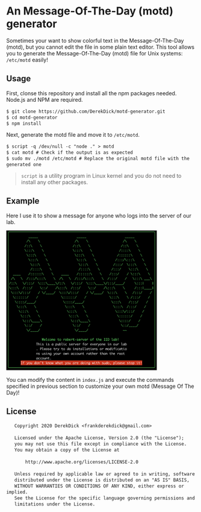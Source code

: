 # An Message-Of-The-Day (motd) generator

Sometimes your want to show colorful text in the Message-Of-The-Day (motd), but you cannot edit the file in some plain text editor. This tool allows you to generate the Message-Of-The-Day (motd) file for Unix systems: `/etc/motd` easily!

## Usage

First, clonse this repository and install all the npm packages needed. Node.js and NPM are required.

```shell
$ git clone https://github.com/DerekDick/motd-generator.git
$ cd motd-generator
$ npm install
```

Next, generate the motd file and move it to `/etc/motd`.

```shell
$ script -q /dev/null -c "node ." > motd
$ cat motd # Check if the output is as expected
$ sudo mv ./motd /etc/motd # Replace the original motd file with the generated one
```

> `script` is a utility program in Linux kernel and you do not need to install any other packages.

## Example

Here I use it to show a message for anyone who logs into the server of our lab.

<img src="./motd.png" width="400" />

You can modify the content in `index.js` and execute the commands specified in previous section to customize your own motd (Message Of The Day)!

## License

```
   Copyright 2020 DerekDick <frankderekdick@gmail.com>

   Licensed under the Apache License, Version 2.0 (the "License");
   you may not use this file except in compliance with the License.
   You may obtain a copy of the License at

       http://www.apache.org/licenses/LICENSE-2.0

   Unless required by applicable law or agreed to in writing, software
   distributed under the License is distributed on an "AS IS" BASIS,
   WITHOUT WARRANTIES OR CONDITIONS OF ANY KIND, either express or implied.
   See the License for the specific language governing permissions and
   limitations under the License.
```
